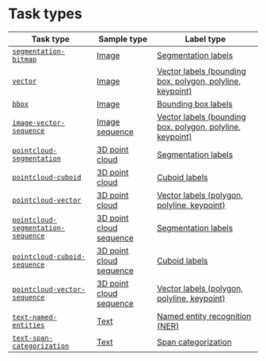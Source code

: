 # Task types

| Task type                                                                                                               | Sample type                                                      | Label type                                                                                                                       |
| ----------------------------------------------------------------------------------------------------------------------- | ---------------------------------------------------------------- | -------------------------------------------------------------------------------------------------------------------------------- |
| [`segmentation-bitmap`](../how-to-annotate/label-images/image-segmentation-interface.md)                                | [Image](sample-types/#image)                                     | [Segmentation labels](label-types.md#segmentation-labels)                                                                        |
| [`vector`](../how-to-annotate/label-images/image-vector-interface.md)                                                   | [Image](sample-types/#image)                                     | [Vector labels (bounding box, polygon, polyline, keypoint)](label-types.md#vector-labels-bounding-box-polygon-polyline-keypoint) |
| [`bbox`](../how-to-annotate/label-images/image-vector-interface.md)                                                     | [Image](sample-types/#image)                                     | [Bounding box labels](label-types.md#vector-labels-bounding-box-polygon-polyline-keypoint)                                       |
| [`image-vector-sequence`](../how-to-annotate/label-images/image-vector-interface.md)                                    | [Image sequence](sample-types/#image-sequence)                   | [Vector labels (bounding box, polygon, polyline, keypoint)](label-types.md#vector-labels-bounding-box-polygon-polyline-keypoint) |
| [`pointcloud-segmentation`](../how-to-annotate/label-3d-point-clouds/3d-point-cloud-segmentation-interface.md)          | [3D point cloud](sample-types/#3d-point-cloud)                   | [Segmentation labels](label-types.md#segmentation-labels-2)                                                                      |
| [`pointcloud-cuboid`](../how-to-annotate/label-3d-point-clouds/3d-point-cloud-cuboid-interface.md)                      | [3D point cloud](sample-types/#3d-point-cloud)                   | [Cuboid labels](label-types.md#cuboid-labels)                                                                                    |
| [`pointcloud-vector`](../how-to-annotate/label-3d-point-clouds/3d-point-cloud-vector-interface.md)                      | [3D point cloud](sample-types/#3d-point-cloud)                   | [Vector labels (polygon, polyline, keypoint)](label-types.md#vector-label-polygon-polyline-keypoint)                             |
| [`pointcloud-segmentation-sequence`](../how-to-annotate/label-3d-point-clouds/3d-point-cloud-segmentation-interface.md) | [3D point cloud sequence](sample-types/#3d-point-cloud-sequence) | [Segmentation labels](label-types.md#segmentation-labels-3)                                                                      |
| [`pointcloud-cuboid-sequence`](../how-to-annotate/label-3d-point-clouds/3d-point-cloud-cuboid-interface.md)             | [3D point cloud sequence](sample-types/#3d-point-cloud-sequence) | [Cuboid labels](label-types.md#cuboid-labels-1)                                                                                  |
| [`pointcloud-vector-sequence`](../how-to-annotate/label-3d-point-clouds/3d-point-cloud-vector-interface.md)             | [3D point cloud sequence](sample-types/#3d-point-cloud-sequence) | [Vector labels (polygon, polyline, keypoint)](label-types.md#vector-label-polygon-polyline-keypoint-1)                           |
| [`text-named-entities`](../how-to-annotate/label-text/text-named-entities-interface.md)                                 | [Text](sample-types/#text)                                       | [Named entity recognition (NER)](label-types.md#named-entity-recognition-and-span-categorization)                                |
| [`text-span-categorization`](../how-to-annotate/label-text/text-span-categorization-interface.md)                       | [Text](sample-types/#text)                                       | [Span categorization](label-types.md#named-entity-recognition-and-span-categorization)                                           |
